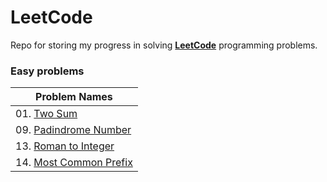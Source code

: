 # LeetCode
Repo for storing my progress in solving [**LeetCode**](https://leetcode.com/problemset/all/) programming problems.

<!---
![alt text](https://github.com/murilogustineli/LeetCode/blob/main/leetcode.png)
--->

### Easy problems
| Problem Names |
| ------------- |
| 01. [Two Sum](https://github.com/murilogustineli/LeetCode/blob/main/Programming-Solutions/01-Two-Sum-EASY.py) |
| 09. [Padindrome Number](https://github.com/murilogustineli/LeetCode/blob/main/Programming-Solutions/09-Palindrome-Number-EASY.py) |
| 13. [Roman to Integer](https://github.com/murilogustineli/LeetCode/blob/main/Programming-Solutions/13-Roman-to-Integer-EASY.py) |
| 14. [Most Common Prefix](https://github.com/murilogustineli/LeetCode/blob/main/Programming-Solutions/14-Most-Common-Prefix-EASY.py) |

<!---
| 00. []() |
--->
